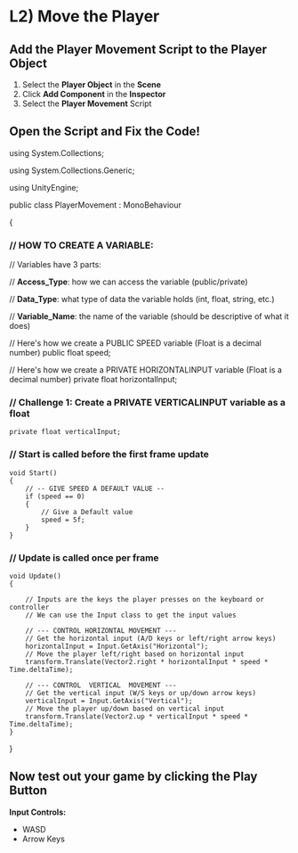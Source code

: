 # L2) Move the Player

## Add the Player Movement Script to the Player Object

1. Select the **Player Object** in the **Scene**
2. Click **Add Component** in the **Inspector**
3. Select the **Player Movement** Script

## Open the Script and Fix the Code!

using System.Collections;

using System.Collections.Generic;

using UnityEngine;

public class PlayerMovement : MonoBehaviour

{

### // HOW TO CREATE A VARIABLE:

// Variables have 3 parts:

// **Access_Type**: how we can access the variable (public/private)

// **Data_Type**: what type of data the variable holds (int, float, string, etc.)

// **Variable_Name**: the name of the variable (should be descriptive of what it does)

// Here's how we create a PUBLIC SPEED variable (Float is a decimal number)
public float speed;

// Here's how we create a PRIVATE HORIZONTALINPUT variable (Float is a decimal number)
private float horizontalInput;

### // Challenge 1: Create a PRIVATE VERTICALINPUT variable as a float

    private float verticalInput;

### // Start is called before the first frame update

    void Start()
    {
    	// -- GIVE SPEED A DEFAULT VALUE --
    	if (speed == 0)
    	{
        	// Give a Default value
    	    speed = 5f;
    	}
    }

### // Update is called once per frame

    void Update()
    {

        // Inputs are the keys the player presses on the keyboard or controller
        // We can use the Input class to get the input values

        // --- CONTROL HORIZONTAL MOVEMENT ---
        // Get the horizontal input (A/D keys or left/right arrow keys)
        horizontalInput = Input.GetAxis("Horizontal");
        // Move the player left/right based on horizontal input
        transform.Translate(Vector2.right * horizontalInput * speed * Time.deltaTime);

        // --- CONTROL  VERTICAL  MOVEMENT ---
        // Get the vertical input (W/S keys or up/down arrow keys)
        verticalInput = Input.GetAxis("Vertical");
        // Move the player up/down based on vertical input
        transform.Translate(Vector2.up * verticalInput * speed * Time.deltaTime);
    }

}

## Now test out your game by clicking the Play Button

**Input Controls:**

- WASD
- Arrow Keys
